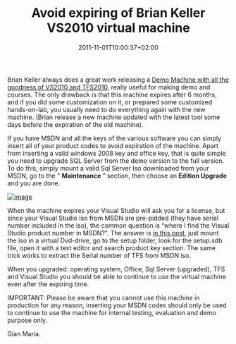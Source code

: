 ﻿---
title: "Avoid expiring of Brian Keller VS2010 virtual machine"
description: ""
date: 2011-11-01T10:00:37+02:00
draft: false
tags: [Tfs,Virtual Machine]
categories: [Tfs]
---
Brian Keller always does a great work releasing a [Demo Machine with all the goodness of VS2010 and TFS2010](http://blogs.msdn.com/b/briankel/archive/2010/06/25/now-available-visual-studio-2010-rtm-virtual-machine-with-sample-data-and-hands-on-labs.aspx), really useful for making demo and courses. The only drawback is that this machine expires after 6 months, and if you did some customization on it, or prepared some customized hands-on-lab, you usually need to do everything again with the new machine. (Brian release a new machine updated with the latest tool some days before the expiration of the old machine).

If you have MSDN and all the keys of the various software you can simply insert all of your product codes to avoid expiration of the machine. Apart from inserting a valid windows 2008 key and office key, that is quite simple you need to upgrade SQL Server from the demo version to the full version. To do this, simply mount a valid Sql Server Iso downloaded from your MSDN, go to the " **Maintenance** ” section, then choose an  **Edition Upgrade** and you are done.

[![image](https://www.codewrecks.com/blog/wp-content/uploads/2011/11/image_thumb.png "image")](https://www.codewrecks.com/blog/wp-content/uploads/2011/11/image.png)

When the machine expires your Visual Studio will ask you for a license, but since your Visual Studio Iso from MSDN are pre-pidded (they have serial number included in the iso), the common question is “where I find the Visual Studio product number in MSDN?”. The answer is [in this post](http://blogs.microsoft.co.il/blogs/shair/archive/2010/04/14/visual-studio-tfs-2010-is-pre-pidded-installation-how-to-separate-product-key-from-setup.aspx), just mount the iso in a virtual Dvd-drive, go to the setup folder, look for the setup.sdb file, open it with a text editor and search product key section. The same trick works to extract the Serial number of TFS from MSDN iso.

When you upgraded: operating system, Office, Sql Server (upgraded), TFS and Visual Studio you should be able to continue to use the virtual machine even after the expiring time.

IMPORTANT: Please be aware that you cannot use this machine in production for any reason, inserting your MSDN codes should only be used to continue to use the machine for internal testing, evaluation and demo purpose only.

Gian Maria.

